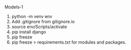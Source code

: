Models-1

1. python -m venv env
2. Add .gitignore from gitignore.io
3. source env/Scripts/activate
4. pip install django
5. pip freeze
6. pip freeze > requirements.txt for modules and packages.